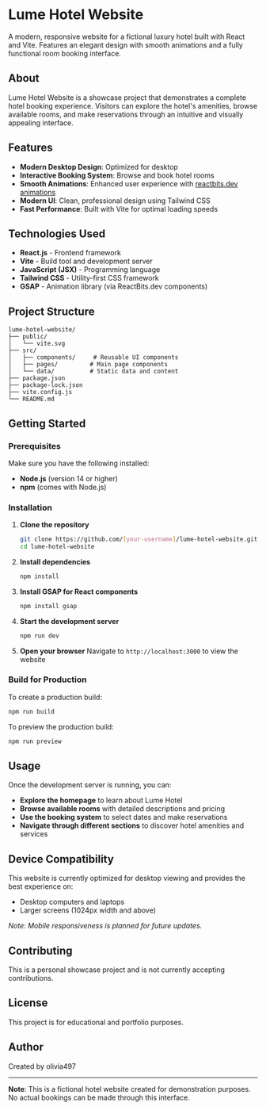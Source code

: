# Lume Hotel Website

A modern, responsive website for a fictional luxury hotel built with React and Vite. Features an elegant design with smooth animations and a fully functional room booking interface.

## About

Lume Hotel Website is a showcase project that demonstrates a complete hotel booking experience. Visitors can explore the hotel's amenities, browse available rooms, and make reservations through an intuitive and visually appealing interface.

## Features

- **Modern Desktop Design**: Optimized for desktop
- **Interactive Booking System**: Browse and book hotel rooms
- **Smooth Animations**: Enhanced user experience with [reactbits.dev animations](https://reactbits.dev/)
- **Modern UI**: Clean, professional design using Tailwind CSS
- **Fast Performance**: Built with Vite for optimal loading speeds

## Technologies Used

- **React.js** - Frontend framework
- **Vite** - Build tool and development server
- **JavaScript (JSX)** - Programming language
- **Tailwind CSS** - Utility-first CSS framework
- **GSAP** - Animation library (via ReactBits.dev components)

## Project Structure

```
lume-hotel-website/
├── public/
│   └── vite.svg
├── src/
│   ├── components/     # Reusable UI components
│   ├── pages/         # Main page components
│   └── data/          # Static data and content
├── package.json
├── package-lock.json
├── vite.config.js
└── README.md
```

## Getting Started

### Prerequisites

Make sure you have the following installed:
- **Node.js** (version 14 or higher)
- **npm** (comes with Node.js)

### Installation

1. **Clone the repository**
   ```bash
   git clone https://github.com/[your-username]/lume-hotel-website.git
   cd lume-hotel-website
   ```

2. **Install dependencies**
   ```bash
   npm install
   ```

3. **Install GSAP for React components**
   ```bash
   npm install gsap
   ```

4. **Start the development server**
   ```bash
   npm run dev
   ```

5. **Open your browser**
   Navigate to `http://localhost:3000` to view the website

### Build for Production

To create a production build:

```bash
npm run build
```

To preview the production build:

```bash
npm run preview
```

## Usage

Once the development server is running, you can:

- **Explore the homepage** to learn about Lume Hotel
- **Browse available rooms** with detailed descriptions and pricing
- **Use the booking system** to select dates and make reservations
- **Navigate through different sections** to discover hotel amenities and services

## Device Compatibility

This website is currently optimized for desktop viewing and provides the best experience on:
- Desktop computers and laptops
- Larger screens (1024px width and above)

*Note: Mobile responsiveness is planned for future updates.*

## Contributing

This is a personal showcase project and is not currently accepting contributions.

## License

This project is for educational and portfolio purposes.

## Author

Created by olivia497

---

**Note**: This is a fictional hotel website created for demonstration purposes. No actual bookings can be made through this interface.